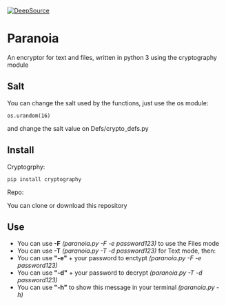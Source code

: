[![DeepSource](https://static.deepsource.io/deepsource-badge-light-mini.svg)](https://deepsource.io/gh/ArcticBabe/Paranoia/?ref=repository-badge)
# Paranoia

An encryptor for text and files, written in python 3 using the cryptography module

## Salt
You can change the salt used by the functions, just use the os module:
```
os.urandom(16)
```
and change the salt value on Defs/crypto_defs.py

## Install

Cryptogrphy:

```
pip install cryptography
```

Repo:

You can clone or download this repository

## Use

* You can use **-F** *(paranoia.py -F -e password123)* to use the Files mode
* You can use **-T** *(paranoia.py -T -d password123)* for Text mode, then:
* You can use **"-e"** + your password to enctypt *(paranoia.py -F -e password123)*
* You can use **"-d"** + your password to decrypt *(paranoia.py -T -d password123)*
* You can use **"-h"** to show this message in your terminal *(paranoia.py -h)*